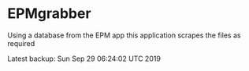 # EPMgrabber
Using a database from the EPM app this application scrapes the files as required


Latest backup: Sun Sep 29 06:24:02 UTC 2019

